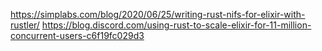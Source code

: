 https://simplabs.com/blog/2020/06/25/writing-rust-nifs-for-elixir-with-rustler/
https://blog.discord.com/using-rust-to-scale-elixir-for-11-million-concurrent-users-c6f19fc029d3
